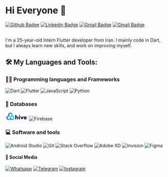 # Hi Everyone :wave:

[![Github Badge](https://img.shields.io/badge/GitHub-100000?style=for-the-badge&logo=github&logoColor=white)](https://github.com/RasulM97)
[![Linkedin Badge](https://img.shields.io/badge/LinkedIn-0077B5?style=for-the-badge&logo=linkedin&logoColor=white)](https://www.linkedin.com/in/rasul-mohammadi-7833221b9/)
[![Gmail Badge](https://img.shields.io/badge/Gmail-D14836?style=for-the-badge&logo=gmail&logoColor=white)](mailto:Rasulm1997@gmail.com)
[![Gmail Badge](https://img.shields.io/badge/Gmail-D14836?style=for-the-badge&logo=gmail&logoColor=white)](mailto:Ras97m@gmail.com)



</br>I'm a 25-year-old Intern Flutter developer from Iran.
I mainly code in Dart, but I always learn new skills, and work on improving myself.
  
<!-- ## Quick overview
* GitHub stats:  

<a href="https://github.com/anuraghazra/github-readme-stats">
  <img align="center" src="https://github-readme-stats.anuraghazra1.vercel.app/api?username=RasulM97&show_icons=true&line_height=27&include_all_commits=true" alt="My github stats" />
</a>   -->

## 🛠️ My Languages and Tools:

### 👨‍💻 Programming languages and Frameworks

![Dart](https://img.shields.io/badge/dart-%230175C2.svg?style=for-the-badge&logo=dart&logoColor=white)
![Flutter](https://img.shields.io/badge/Flutter-%2302569B.svg?style=for-the-badge&logo=Flutter&logoColor=white)
![JavaScript](https://img.shields.io/badge/javascript-%23323330.svg?style=for-the-badge&logo=javascript&logoColor=%23F7DF1E)
![Python](https://img.shields.io/badge/python-3670A0?style=for-the-badge&logo=python&logoColor=ffdd54)

### 💽 Databases

<a href="#"><img style="width: 70px;" src="https://raw.githubusercontent.com/hivedb/hive/master/.github/logo_transparent.svg?sanitize=true"></a>
![Firebase](https://img.shields.io/badge/firebase-%23039BE5.svg?style=for-the-badge&logo=firebase)

### 💻 Software and tools

![Android Studio](https://img.shields.io/badge/Android%20Studio-3DDC84.svg?style=for-the-badge&logo=android-studio&logoColor=white)
![Git](https://img.shields.io/badge/git-%23F05033.svg?style=for-the-badge&logo=git&logoColor=white)
![Stack Overflow](https://img.shields.io/badge/-Stackoverflow-FE7A16?style=for-the-badge&logo=stack-overflow&logoColor=white)
![Adobe XD](https://img.shields.io/badge/Adobe%20XD-470137?style=for-the-badge&logo=Adobe%20XD&logoColor=#FF61F6)
![Invision](https://img.shields.io/badge/invision-FF3366?style=for-the-badge&logo=invision&logoColor=white)
![Figma](https://img.shields.io/badge/figma-%23F24E1E.svg?style=for-the-badge&logo=figma&logoColor=white)



#### 📱 Social Media
<p>
    <a href="https://wa.me/+989103963648"><img alt="Whatsapp" src="https://img.shields.io/badge/WhatsApp-25D366?style=for-the-badge&logo=whatsapp&logoColor=white"></a>
    <a href="https://t.me/Mr_Rasul"><img alt="Telegram" src="https://img.shields.io/badge/Telegram-2CA5E0?style=for-the-badge&logo=telegram&logoColor=white"></a>
    <a href="https://www.instagram.com/rasul.m97/"><img alt="Instagram" src="https://img.shields.io/badge/Instagram-E4405F?style=for-the-badge&logo=instagram&logoColor=white"></a>
</p>
